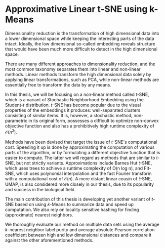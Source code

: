 # Approximative Linear t-SNE using k-Means

Dimensionality reduction is the transformation of high dimensional
data into a lower dimensional space while keeping the interesting parts
of the data intact. Ideally, the low dimensional so-called embedding
reveals structure that would have been much more difficult to detect
in the high dimensional space.

There are many different approaches to dimensionality reduction, and the most
common taxonomy separates them into linear and non-linear methods. Linear
methods transform the high dimensional data solely by applying linear
transformations, such as PCA, while non-linear methods are essentially
free to transform the data by any means.

In this thesis, we will be focusing on a non-linear method called t-SNE,
which is a variant of Stochastic Neighborhood Embedding using the Student-$t$
distribution. $t$-SNE has become popular due to the visual properties of the
embeddings it produces: well-separated clusters consisting of similar items.
It is, however, a stochastic method, non-parametric in its original form, possesses
a difficult to optimize non-convex objective function and also has a prohibitively
high runtime complexity of $\mathcal{O}(n^2)$.

Methods have been devised that target the issue of $t$-SNE's
computational cost. Speeding it up is done by approximating the computation of
various parts of the algorithm, or by formulating a different objective
function that is easier to compute. The latter we will regard as methods that
are similar to $t$-SNE, but not strictly variants. Approximations include
Barnes Hut $t$-SNE, which uses trees to achieve a runtime complexity of
O(n log n), and FIt-SNE, which uses polynomial interpolation and
the fast Fourier transform with a computational cost of $\mathcal{O}(n)$. A
more distant linear cousin of $t$-SNE, UMAP, is also considered more closely in our
thesis, due to its popularity and success in the biological field.

The main contribution of this thesis is developing yet another variant of $t$-SNE
based on using $k$-Means to summarize data and speed up computation. We also rely
on locality sensitive hashing for finding (approximate) nearest neighbors.


We thoroughly evaluate our method on multiple data sets using the average
$k$-nearest neighbor label purity and average absolute Pearson correlation
coefficient between high and low dimensional distances and compare it against
the other aforementioned methods.
